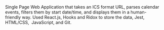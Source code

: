 Single Page Web Application that takes an ICS format URL, parses calendar events, filters them by start date/time, and displays them in a human-friendly way. Used React.js, Hooks and Ridox to store the data, Jest, HTML/CSS,  JavaScript, and Git. 
